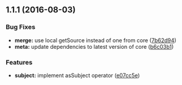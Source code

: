 <a name="1.1.1"></a>
## 1.1.1 (2016-08-03)


### Bug Fixes

* **merge:** use local getSource instead of one from core ([7b62d94](https://github.com/TylorS/tempest/commit/7b62d94))
* **meta:** update dependencies to latest version of core ([b6c03b1](https://github.com/TylorS/tempest/commit/b6c03b1))


### Features

* **subject:** implement asSubject operator ([e07cc5e](https://github.com/TylorS/tempest/commit/e07cc5e))




